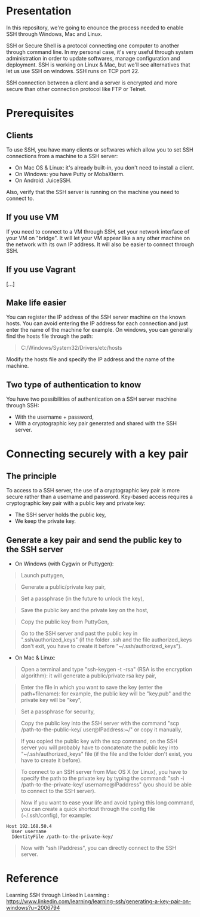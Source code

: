 # Presentation
In this repository, we're going to enounce the process needed to enable SSH through Windows, Mac and Linux.

SSH or Secure Shell is a protocol connecting one computer to another through command line. In my personal case, it's very useful through system administration in order to update softwares, manage configuration and deployment. SSH is working on Linux & Mac, but we'll see alternatives that let us use SSH on windows. SSH runs on TCP port 22.

SSH connection between a client and a server is encrypted and more secure than other connection protocol like FTP or Telnet.

# Prerequisites

## Clients

To use SSH, you have many clients or softwares which allow you to set SSH connections from a machine to a SSH server:

- On Mac OS & Linux: it's already built-in, you don't need to install a client.
- On Windows: you have Putty or MobaXterm.
- On Android: JuiceSSH.

Also, verify that the SSH server is running on the machine you need to connect to.

## If you use VM

If you need to connect to a VM through SSH, set your network interface of your VM on "bridge". It will let your VM appear like a any other machine on the network with its own IP address. It will also be easier to connect through SSH.

## If you use Vagrant

[...]

## Make life easier

You can register the IP address of the SSH server machine on the known hosts. You can avoid entering the IP address for each connection and just enter the name of the machine for example. On windows, you can generally find the hosts file through the path:

>C:/Windows/System32/Drivers/etc/hosts

Modify the hosts file and specify the IP address and the name of the machine.

## Two type of authentication to know

You have two possibilities of authentication on a SSH server machine through SSH:

- With the username + password, 
- With a cryptographic key pair generated and shared with the SSH server.

# Connecting securely with a key pair

## The principle

To access to a SSH server, the use of a cryptographic key pair is more secure rather than a username and password. Key-based access requires a cryptographic key pair with a public key and private key:
- The SSH server holds the public key, 
- We keep the private key.

## Generate a key pair and send the public key to the SSH server

- On Windows (with Cygwin or Puttygen):

>Launch puttygen,

>Generate a public/private key pair,

>Set a passphrase (in the future to unlock the key),

>Save the public key and the private key on the host,

>Copy the public key from PuttyGen,

>Go to the SSH server and past the public key in ".ssh/authorized_keys" (if the folder .ssh and the file authorized_keys don't exit, you have to create it before "~/.ssh/authorized_keys").

- On Mac & Linux: 

>Open a terminal and type "ssh-keygen -t -rsa" (RSA is the encryption algorithm): it will generate a public/private rsa key pair,

>Enter the file in which you want to save the key (enter the path+filename): for example, the public key will be "key.pub" and the private key will be "key",

>Set a passphrase for security, 

>Copy the public key into the SSH server with the command "scp /path-to-the-public-key/ user@IPaddress:~/" or copy it manually,

>If you copied the public key with the scp command, on the SSH server you will probably have to concatenate the public key into "~/.ssh/authorized_keys" file (if the file and the folder don't exist, you have to create it before).

>To connect to an SSH server from Mac OS X (or Linux), you have to specify the path to the private key by typing the command: "ssh -i /path-to-the-private-key/ username@IPaddress" (you should be able to connect to the SSH server).

>Now if you want to ease your life and avoid typing this long command, you can create a quick shortcut through the config file (~/.ssh/config), for example:

```
Host 192.168.50.4
  User username
  IdentityFile /path-to-the-private-key/
```

>Now with "ssh IPaddress", you can directly connect to the SSH server.

# Reference

Learning SSH through LinkedIn Learning : https://www.linkedin.com/learning/learning-ssh/generating-a-key-pair-on-windows?u=2006794
